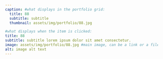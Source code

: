 ```yaml
---
caption: #what displays in the portfolio grid:
  title: 88
  subtitle: subtitle
  thumbnail: assets/img/portfolio/88.jpg

#what displays when the item is clicked:
title: 88
subtitle: subtitle lorem ipsum dolor sit amet consectetur.
image: assets/img/portfolio/88.jpg #main image, can be a link or a file in assets/img/portfolio
alt: image alt text
---
```

